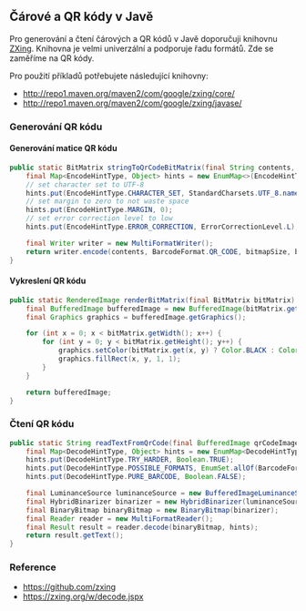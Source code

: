 ## Čárové a QR kódy v Javě

Pro generování a čtení čárových a QR kódů v Javě doporučuji knihovnu [ZXing](https://github.com/zxing/zxing).
Knihovna je velmi univerzální a podporuje řadu formátů. Zde se zaměříme na QR kódy.

Pro použití příkladů potřebujete následující knihovny:

* http://repo1.maven.org/maven2/com/google/zxing/core/
* http://repo1.maven.org/maven2/com/google/zxing/javase/

### Generování QR kódu

#### Generování matice QR kódu

```java
public static BitMatrix stringToQrCodeBitMatrix(final String contents, final int bitmapSize) throws WriterException {
    final Map<EncodeHintType, Object> hints = new EnumMap<>(EncodeHintType.class);
    // set character set to UTF-8
    hints.put(EncodeHintType.CHARACTER_SET, StandardCharsets.UTF_8.name());
    // set margin to zero to not waste space
    hints.put(EncodeHintType.MARGIN, 0);
    // set error correction level to low
    hints.put(EncodeHintType.ERROR_CORRECTION, ErrorCorrectionLevel.L);

    final Writer writer = new MultiFormatWriter();
    return writer.encode(contents, BarcodeFormat.QR_CODE, bitmapSize, bitmapSize, hints);
}
```

#### Vykreslení QR kódu

```java
public static RenderedImage renderBitMatrix(final BitMatrix bitMatrix) {
    final BufferedImage bufferedImage = new BufferedImage(bitMatrix.getWidth(), bitMatrix.getHeight(), IndexColorModel.BITMASK);
    final Graphics graphics = bufferedImage.getGraphics();

    for (int x = 0; x < bitMatrix.getWidth(); x++) {
        for (int y = 0; y < bitMatrix.getHeight(); y++) {
            graphics.setColor(bitMatrix.get(x, y) ? Color.BLACK : Color.WHITE);
            graphics.fillRect(x, y, 1, 1);
        }
    }

    return bufferedImage;
}
```

### Čtení QR kódu

```java
public static String readTextFromQrCode(final BufferedImage qrCodeImage) throws FormatException, ChecksumException, NotFoundException {
    final Map<DecodeHintType, Object> hints = new EnumMap<DecodeHintType, Object>(DecodeHintType.class);
    hints.put(DecodeHintType.TRY_HARDER, Boolean.TRUE);
    hints.put(DecodeHintType.POSSIBLE_FORMATS, EnumSet.allOf(BarcodeFormat.class));
    hints.put(DecodeHintType.PURE_BARCODE, Boolean.FALSE);

    final LuminanceSource luminanceSource = new BufferedImageLuminanceSource(qrCodeImage);
    final HybridBinarizer binarizer = new HybridBinarizer(luminanceSource);
    final BinaryBitmap binaryBitmap = new BinaryBitmap(binarizer);
    final Reader reader = new MultiFormatReader();
    final Result result = reader.decode(binaryBitmap, hints);
    return result.getText();
}
```

### Reference

- https://github.com/zxing
- https://zxing.org/w/decode.jspx
